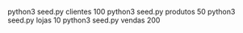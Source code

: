 python3 seed.py clientes 100
python3 seed.py produtos 50
python3 seed.py lojas 10
python3 seed.py vendas 200


